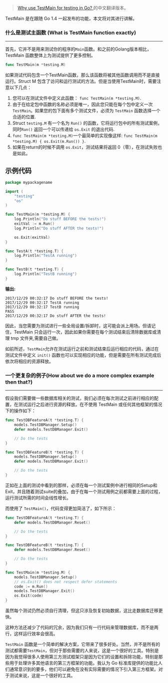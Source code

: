 > [Why use TestMain for testing in Go?
](https://medium.com/goingogo/why-use-testmain-for-testing-in-go-dafb52b406bc)  的中文翻译版本。


TestMain 是在跟随 Go 1.4 一起发布的功能，本文将对其进行讲解。

### 什么是测试主函数 (What is TestMain function exactly)
--------------------------------------


首先，它并不是用来测试你的程序的`Main`函数。和之前的Golang版本相比，TestMain 函数整体上为测试提供了更多控制。

```Go
func TestMain(m *testing.M)
```

如果测试代码包含一个TestMain函数，那么该函数将被其他函数调用而不是直接运行。Struct M 包含了访问和运行测试的方法。但是当使用TestMain时，需要注意以下几点：
1.  您可以在测试文件中定义此函数： `func TestMain(m *testing.M)`.
2.  由于在给定包中函数的名称必须是唯一，因此您只能在每个包中定义一次`TestMain`。如果您的包下面有多个测试文件，必须为 `TestMain` 函数选择一个合适的位置.
3.  Struct `testing.M` 有一个名为 `Run()` 的函数，它将运行包中的所有测试案例， 同时`Run()` 返回一个可以传递给 `os.Exit` 的退出代码.
4.  `func TestMain(m *testing.M)`一个最简单的实现像这样: `func TestMain(m *testing.M) { os.Exit(m.Run()) }`.
5.  如果在return的时候不调用 `os.Exit`，测试结果将返回 0（零），在测试失败也是如此。

示例代码
-------------------

```Go
package mypackagename

import (
    "testing"
    "os"
)

func TestMain(m *testing.M) {
    log.Println("Do stuff BEFORE the tests!")
    exitVal := m.Run()
    log.Println("Do stuff AFTER the tests!")

    os.Exit(exitVal)
}

func TestA(t *testing.T) {
    log.Println("TestA running")
}

func TestB(t *testing.T) {
    log.Println("TestB running")
}
```

**输出:**

```Shell
2017/12/29 00:32:17 Do stuff BEFORE the tests!
2017/12/29 00:32:17 TestA running
2017/12/29 00:32:17 TestB running
PASS
2017/12/29 00:32:17 Do stuff AFTER the tests!
```


因此，当您需要为测试进行一些全局设置/拆卸时，这可能会派上用场。但请记住，TestMain 只会运行一次，因此如果你需要在每个测试结束后清除数据库或清理 tmp 文件夹,需要自己做。


如前所述，`TestMain`允许在测试运行之前和测试结束后运行相应的代码，通过在测试文件中定义 `init()` 函数也可以实现相应的功能，但是需要在所有测试完成后依次将相应的资源释放。

### 一个更复杂的例子(How about we do a more complex example then that?) 
-------------------------------------------------
假设我们需要做一些数据库相关的测试，我们必须在每次测试之前进行相应的配置，在测试运行之后进行资源的释放。在不使用 TestMain 或任何其他框架的情况下的操作如下：


```Go
func TestDBFeatureA(t *testing.T) {
    models.TestDBManager.Setup()
    defer models.TestDBManager.Exit()

    // Do the tests
}

func TestDBFeatureB(t *testing.T) {
    models.TestDBManager.Setup()
    defer models.TestDBManager.Exit()

    // Do the tests
}
```

正如在上面的测试中看到的那样，必须在每一个测试案例中进行相同的Setup和Exit，并且随着测试suite的叠加，由于在每一个测试用例之前都需要上面的过程，运行测试所需的时间会线性增长。

而使用了 `TestMain()`，代码变得更加简洁了，如下所示：

```Go
func TestDBFeatureA(t *testing.T) {
    defer models.TestDBManager.Reset()

    // Do the tests
}

func TestDBFeatureB(t *testing.T) {
    defer models.TestDBManager.Reset()

    // Do the tests
}

func TestMain(m *testing.M) {
    models.TestDBManager.Setup()
    // os.Exit() does not respect defer statements
    code := m.Run()
    models.TestDBManager.Exit()
    os.Exit(code)
}
```

虽然每个测试仍然必须自行清理，但这只涉及恢复初始数据，这比走数据库迁移更快。

这种方法还减少了代码的冗余，因为我们只有一行代码来管理数据库，而不是两行，这样运行效率会很高。

`TestMain` 函数是一个简单的解决方案，它带来了很多好处。当然，并不是所有的测试都需要`TestMain`，但对于那些需要的人来说，这是一个很好的工具。特别是因为我觉得很多人使用第三方测试框架只是因为它们的设置和拆除功能，特别是那些用于处理许多其他语言的第三方框架的功能。我认为 Go 标准库提供的功能比人们通常意识到的要多，他们可以避免在没有实际需要的情况下引入第三方框架。对于测试来说，这是一个很好的工具。
